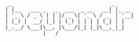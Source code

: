 <pre>
 _                                _      
| |__   ___ _   _  ___  _ __   __| |_ __ 
| '_ \ / _ \ | | |/ _ \| '_ \ / _` | '__|
| |_) |  __/ |_| | (_) | | | | (_| | |   
|_.__/ \___|\__, |\___/|_| |_|\__,_|_|   
            |___/                                   
</pre>
